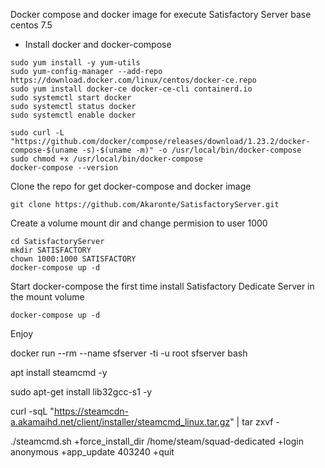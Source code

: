 Docker compose and docker image for execute Satisfactory Server base centos 7.5
- Install docker and docker-compose

```
sudo yum install -y yum-utils
sudo yum-config-manager --add-repo https://download.docker.com/linux/centos/docker-ce.repo
sudo yum install docker-ce docker-ce-cli containerd.io
sudo systemctl start docker
sudo systemctl status docker
sudo systemctl enable docker
```
```
sudo curl -L "https://github.com/docker/compose/releases/download/1.23.2/docker-compose-$(uname -s)-$(uname -m)" -o /usr/local/bin/docker-compose
sudo chmod +x /usr/local/bin/docker-compose
docker-compose --version
```
Clone the repo for get docker-compose and docker image
```
git clone https://github.com/Akaronte/SatisfactoryServer.git
```

Create a volume mount dir and change permision to user 1000
```
cd SatisfactoryServer
mkdir SATISFACTORY
chown 1000:1000 SATISFACTORY
docker-compose up -d
```
Start docker-compose the first time install Satisfactory Dedicate Server in the mount volume
```
docker-compose up -d
```

Enjoy

docker run --rm --name sfserver -ti -u root sfserver bash

apt install steamcmd -y


sudo apt-get install lib32gcc-s1 -y

curl -sqL "https://steamcdn-a.akamaihd.net/client/installer/steamcmd_linux.tar.gz" | tar zxvf -

./steamcmd.sh +force_install_dir /home/steam/squad-dedicated +login anonymous +app_update 403240 +quit